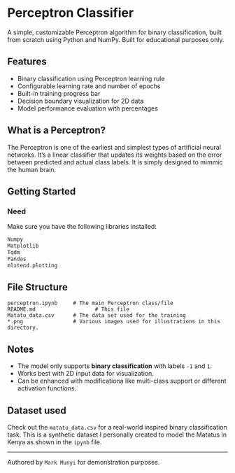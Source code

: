 # Perceptron Classifier

A simple, customizable Perceptron algorithm for binary classification, built from scratch using Python and NumPy. Built for educational purposes only.

##  Features
- Binary classification using Perceptron learning rule
- Configurable learning rate and number of epochs
- Built-in training progress bar
- Decision boundary visualization for 2D data
- Model performance evaluation with percentages

##  What is a Perceptron?
The Perceptron is one of the earliest and simplest types of artificial neural networks. It’s a linear classifier that updates its weights based on the error between predicted and actual class labels. It is simply designed to mimmic the human brain.

## Getting Started

### Need
Make sure you have the following libraries installed:
```bash
Numpy 
Matplotlib 
Tqdm
Pandas
mlxtend.plotting
```
## File Structure
```
perceptron.ipynb     # The main Perceptron class/file
README.md                   # This file
Matatu_data.csv      # The data set used for the training
*.png                # Various images used for illustrations in this directory.
```

## Notes
- The model only supports **binary classification** with labels `-1` and `1`.
- Works best with 2D input data for visualization.
- Can be enhanced with modificationa like multi-class support or different activation functions.

## Dataset used 
Check out the `matatu_data.csv` for a real-world inspired binary classification task. This is a synthetic dataset I personally created to model the Matatus in Kenya as shown in the `ipynb` file.

---
Authored by `Mark Munyi` for demonstration purposes.

